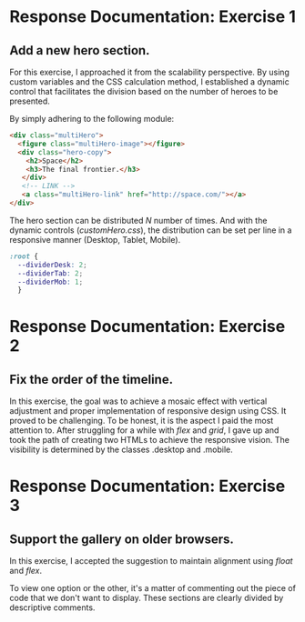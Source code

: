 # Response Documentation: Exercise 1
## Add a new hero section.

For this exercise, I approached it from the scalability perspective. By using custom variables and the CSS calculation method, I established a dynamic control that facilitates the division based on the number of heroes to be presented.

By simply adhering to the following module:

```html
<div class="multiHero">
  <figure class="multiHero-image"></figure>
  <div class="hero-copy">
    <h2>Space</h2>
    <h3>The final frontier.</h3>
   </div>
   <!-- LINK -->
   <a class="multiHero-link" href="http://space.com/"></a>
</div>
```

The hero section can be distributed *N* number of times.
And with the dynamic controls (*customHero.css*), the distribution can be set per line in a responsive manner (Desktop, Tablet, Mobile).

```css
:root {
  --dividerDesk: 2;
  --dividerTab: 2;
  --dividerMob: 1;
  }
  ```

# Response Documentation: Exercise 2
## Fix the order of the timeline.

In this exercise, the goal was to achieve a mosaic effect with vertical adjustment and proper implementation of responsive design using CSS. It proved to be challenging. To be honest, it is the aspect I paid the most attention to. After struggling for a while with *flex* and *grid*, I gave up and took the path of creating two HTMLs to achieve the responsive vision. The visibility is determined by the classes .desktop and .mobile.

# Response Documentation: Exercise 3
## Support the gallery on older browsers.

In this exercise, I accepted the suggestion to maintain alignment using *float* and *flex*.

To view one option or the other, it's a matter of commenting out the piece of code that we don't want to display. These sections are clearly divided by descriptive comments.
